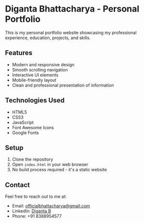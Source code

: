 # Diganta Bhattacharya - Personal Portfolio

This is my personal portfolio website showcasing my professional experience, education, projects, and skills.

## Features

- Modern and responsive design
- Smooth scrolling navigation
- Interactive UI elements
- Mobile-friendly layout
- Clean and professional presentation of information

## Technologies Used

- HTML5
- CSS3
- JavaScript
- Font Awesome Icons
- Google Fonts

## Setup

1. Clone the repository
2. Open `index.html` in your web browser
3. No build process required - it's a static website

## Contact

Feel free to reach out to me at:
- Email: officialbhattacharya@gmail.com
- LinkedIn: [Diganta B](https://www.linkedin.com/in/diganta-bhattacharya)
- Phone: +91 8388954577 